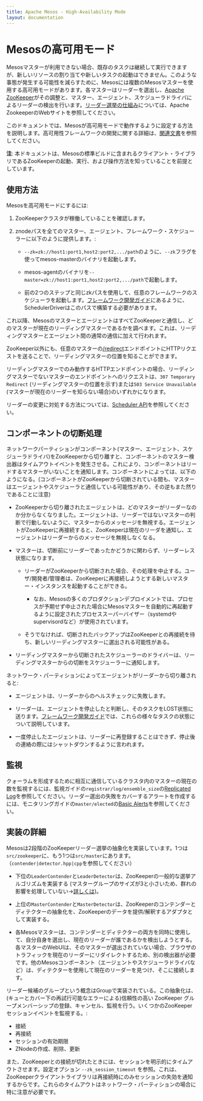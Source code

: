 ```yaml
---
title: Apache Mesos - High-Availability Mode
layout: documentation
---
```


# Mesosの高可用モード

Mesosマスターが利用できない場合、既存のタスクは継続して実行できますが、新しいリソースの割り当てや新しいタスクの起動はできません。このような事態が発生する可能性を減らすために、Mesosには複数のMesosマスターを使用する高可用モードがあります。各マスターはリーダーを選出し、[Apache ZooKeeper](http://zookeeper.apache.org/)がその調整と、マスター、エージェント、スケジューラドライバによるリーダーの検出を行います。[リーダー選挙の仕組み](https://zookeeper.apache.org/doc/current/recipes.html#sc_leaderElection)については、Apache ZookeeperのWebサイトを参照してください。

このドキュメントでは、Mesosが高可用モードで動作するように設定する方法を説明します。高可用性フレームワークの開発に関する詳細は、[関連文書](high-availability-framework-guide.md)を参照してください。

**注**: 本ドキュメントは、Mesosの標準ビルドに含まれるクライアント・ライブラリであるZooKeeperの起動、実行、および操作方法を知っていることを前提としています。

## 使用方法
Mesosを高可用モードにするには:

1. ZooKeeperクラスタが稼働していることを確認します。

2. znodeパスを全てのマスター、エージェント、フレームワーク・スケジューラーに以下のように提供します。:

    * `--zk=zk://host1:port1,host2:port2,.../path`のように、`--zk`フラグを使ってmesos-masterのバイナリを起動します。

    * mesos-agentのバイナリを`--master=zk://host1:port1,host2:port2,.../path`で起動します。

    * 前の2つのステップと同じzkパスを使用して、任意のフレームワークのスケジューラを起動します。[フレームワーク開発ガイド](app-framework-development-guide.md)にあるように、SchedulerDriverはこのパスで構築する必要があります。

これ以降、MesosのマスターとエージェントはすべてZooKeeperと通信し、どのマスターが現在のリーディングマスターであるかを調べます。これは、リーディングマスターとエージェント間の通常の通信に加えて行われます。

ZooKeeper以外にも、任意のマスターの[/redirect](endpoints/master/redirect.md)エンドポイントにHTTPリクエストを送ることで、リーディングマスターの位置を知ることができます。

リーディングマスターでのみ動作するHTTPエンドポイントの場合、リーディングマスターでないマスターのエンドポイントへのリクエストは、`307 Temporary Redirect` (リーディングマスターの位置を示す)または`503 Service Unavailable` (マスターが現在のリーダーを知らない場合)のいずれかになります。

リーダーの変更に対処する方法については、[Scheduler API](app-framework-development-guide.md)を参照してください。

## コンポーネントの切断処理
ネットワークパーティションがコンポーネント(マスター、エージェント、スケジューラドライバ)をZooKeeperから切り離すと、コンポーネントのマスター検出器はタイムアウトイベントを発生させる。これにより、コンポーネントはリードするマスターがいないことを通知します。コンポーネントによっては、以下のようになる。(コンポーネントがZooKeeperから切断されている間も、マスターはエージェントやスケジューラと通信している可能性があり、その逆もまた然りであることに注意)

* ZooKeeperから切り離されたエージェントは、どのマスターがリーダーなのか分からなくなりました。エージェントは、リーダーではないマスターの判断で行動しないように、マスターからのメッセージを無視する。エージェントがZooKeeperに再接続すると、ZooKeeperは現在のリーダを通知し、エージェントはリーダーからのメッセージを無視しなくなる。

* マスターは、切断前にリーダーであったかどうかに関わらず、リーダーレス状態になります。

    * リーダーがZooKeeperから切断された場合、その処理を中止する。ユーザ/開発者/管理者は、ZooKeeperに再接続しようとする新しいマスター・インスタンスを起動することができる。
      * なお、Mesosの多くのプロダクションデプロイメントでは、プロセスが予期せず中止された場合にMesosマスターを自動的に再起動するように設定されたプロセススーパーバイザー（systemdやsupervisordなど）が使用されています。

    * そうでなければ、切断されたバックアップはZooKeeperとの再接続を待ち、新しいリーディングマスターに選出される可能性がある。

* リーディングマスターから切断されたスケジューラーのドライバーは、リーディングマスターからの切断をスケジューラーに通知します。

ネットワーク・パーティションによってエージェントがリーダーから切り離されると:

* エージェントは、リーダーからのヘルスチェックに失敗します。

* リーダーは、エージェントを停止したと判断し、そのタスクをLOST状態に送ります。[フレームワーク開発ガイド](app-framework-development-guide.md)では、これらの様々なタスクの状態について説明しています。

* 一度停止したエージェントは、リーダーに再登録することはできず、停止後の連絡の際にはシャットダウンするように言われます。

## 監視
クォーラムを形成するために相互に通信しているクラスタ内のマスターの現在の数を監視するには、監視ガイドの`registrar/log/ensemble_size`の[Replicated Log](monitoring.md#replicated-log)を参照してください。リーダー選出の失敗をカバーするアラートを作成するには、モニタリングガイドの`master/elected`の[Basic Alerts](monitoring.md#basic-alerts)を参照してください。

## 実装の詳細
Mesosは2段階のZooKeeperリーダー選挙の抽象化を実装しています。1つは`src/zookeeper`に、もう1つは`src/master`にあります。（`contender|detector.hpp|cpp`を参照してください）

* 下位の`LeaderContender`と`LeaderDetector`は、ZooKeeperの一般的な選挙アルゴリズムを実装する (マスターグループのサイズが3と小さいため、群れの影響を処理していない→[詳しくは](http://zookeeper.apache.org/doc/current/recipes.html#sc_leaderElection))。

* 上位の`MasterContender`と`MasterDetector`は、ZooKeeperのコンテンダーとディテクターの抽象化を、ZooKeeperのデータを提供/解釈するアダプタとして実装する。

* 各Mesosマスターは、コンテンダーとディテクターの両方を同時に使用して、自分自身を選出し、現在のリーダーが誰であるかを検出しようとする。各マスターのWebUIは、そのマスターが選出されていない場合、ブラウザのトラフィックを現在のリーダーにリダイレクトするため、別の検出器が必要です。他のMesosコンポーネント（エージェントやスケジューラドライバなど）は、ディテクターを使用して現在のリーダーを見つけ、そこに接続します。

リーダー候補のグループという概念はGroupで実装されている。この抽象化は、(キューとカバー下の再試行可能なエラーによる)信頼性の高い ZooKeeper グループメンバーシップの登録、キャンセル、監視を行う。いくつかのZooKeeperセッションイベントを監視する。:

* 接続
* 再接続
* セッションの有効期限
* ZNodeの作成、削除、更新

また、ZooKeeperとの接続が切れたときには、セッションを明示的にタイムアウトさせます。設定オプション `--zk_session_timeout` を参照。これは、ZooKeeperクライアントライブラリは再接続時にのみセッションの失効を通知するからです。これらのタイムアウトはネットワーク・パーティションの場合に特に注意が必要です。
